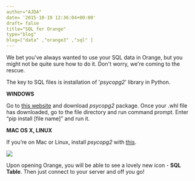 ```yaml
---
author="AJDA"
date= '2015-10-19 12:36:04+00:00'
draft= false
title="SQL for Orange"
type="blog"
blog=["data" ,"orange3" ,"sql" ]
---
```


We bet you've always wanted to use your SQL data in Orange, but you might not be quite sure how to do it. Don't worry, we're coming to the rescue.

The key to SQL files is installation of '_psycopg2_' library in Python.



**WINDOWS**

Go to [this website](http://www.lfd.uci.edu/~gohlke/pythonlibs/#psycopg) and download _psycopg2_ package. Once your .whl file has downloaded, go to the file directory and run command prompt. Enter “pip install [file name]” and run it.



**MAC OS X, LINUX**

If you’re on Mac or Linux, install _psycopg2_ with [this](http://initd.org/psycopg/docs/install.html).



![](/images/2015/10/SQLTable.jpg)

Upon opening Orange, you will be able to see a lovely new icon - **SQL Table**. Then just connect to your server and off you go!


